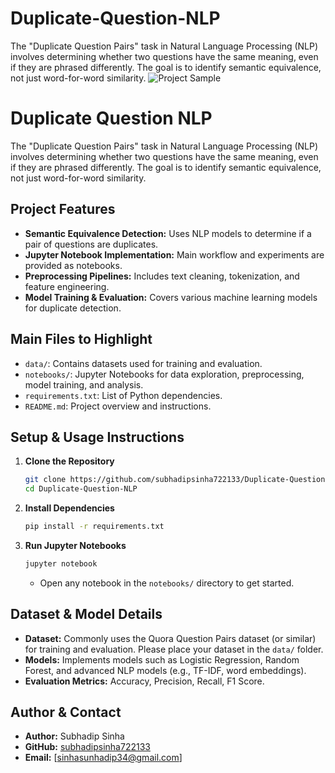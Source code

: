 # Duplicate-Question-NLP
The "Duplicate Question Pairs" task in Natural Language Processing (NLP) involves determining whether two questions have the same meaning, even if they are phrased differently. The goal is to identify semantic equivalence, not just word-for-word similarity.
![Project Sample](sample.png)

# Duplicate Question NLP

The "Duplicate Question Pairs" task in Natural Language Processing (NLP) involves determining whether two questions have the same meaning, even if they are phrased differently. The goal is to identify semantic equivalence, not just word-for-word similarity.

## Project Features

- **Semantic Equivalence Detection:** Uses NLP models to determine if a pair of questions are duplicates.
- **Jupyter Notebook Implementation:** Main workflow and experiments are provided as notebooks.
- **Preprocessing Pipelines:** Includes text cleaning, tokenization, and feature engineering.
- **Model Training & Evaluation:** Covers various machine learning models for duplicate detection.

## Main Files to Highlight

- `data/`: Contains datasets used for training and evaluation.
- `notebooks/`: Jupyter Notebooks for data exploration, preprocessing, model training, and analysis.
- `requirements.txt`: List of Python dependencies.
- `README.md`: Project overview and instructions.

## Setup & Usage Instructions

1. **Clone the Repository**
   ```bash
   git clone https://github.com/subhadipsinha722133/Duplicate-Question-NLP.git
   cd Duplicate-Question-NLP
   ```

2. **Install Dependencies**
   ```bash
   pip install -r requirements.txt
   ```

3. **Run Jupyter Notebooks**
   ```bash
   jupyter notebook
   ```
   - Open any notebook in the `notebooks/` directory to get started.

## Dataset & Model Details

- **Dataset:** Commonly uses the Quora Question Pairs dataset (or similar) for training and evaluation. Please place your dataset in the `data/` folder.
- **Models:** Implements models such as Logistic Regression, Random Forest, and advanced NLP models (e.g., TF-IDF, word embeddings).
- **Evaluation Metrics:** Accuracy, Precision, Recall, F1 Score.

## Author & Contact

- **Author:** Subhadip Sinha
- **GitHub:** [subhadipsinha722133](https://github.com/subhadipsinha722133)
- **Email:** [sinhasunhadip34@gmail.com]
